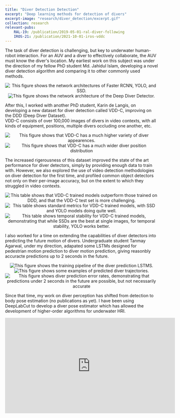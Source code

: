 ```yaml
---
title: "Diver Detection Detection"
excerpt: "Deep learning methods for detection of divers"
excerpt-image: "research/diver_detection/excerpt.gif"
collection: research
relevant-pubs: 
    RAL-19: /publication/2019-05-01-ral-diver-following
    IROS-21: /publication/2021-10-01-iros-vddc
---
```

The task of diver detection is challenging, but key to underwater human-robot interaction. For an AUV and a diver to effectively collaborate, the AUV must know the diver's location.
My earliest work on this subject was under the direction of my fellow PhD student Md. Jahidul Islam, developing a novel diver detection algorithm and comparing it to other commonly used methods.

<div align="center">
    <img alt="This figure shows the network architectures of Faster RCNN, YOLO, and SSD." src="https://michaelscottfulton.com/images/research/diver_detection/standard_examples.png"></img>
    <img alt="This figure shows the network architecture of the Deep Diver Detector." src="https://michaelscottfulton.com/images/research/diver_detection/detector.png"></img>
</div>

After this, I worked with another PhD student, Karin de Langis, on developing a new dataset for diver detection called VDD-C, improving on the DDD (Deep Diver Dataset).  
VDD-C consists of over 100,000 images of divers in video contexts, with all kinds of equipment, positions, multiple divers occluding one another, etc. 

<div align="center">
    <img alt="This figure shows that VDD-C has a much higher variety of diver appearences." src="https://michaelscottfulton.com/images/research/diver_detection/vddc_dists_a.png"></img>
    <img alt="This figure shows that VDD-C has a much wider diver position distribution" src="https://michaelscottfulton.com/images/research/diver_detection/vddc_dists_b.png"></img>
</div>

The increased rigerousness of this dataset improved the state of the art performance for diver detectors, simply by providing enough data to train with. 
However, we also explored the use of video detection methodologies on diver detection for the first time, and profiled common object detectors not only on their per-image accuracy, but on the extent to which they struggled in video contexts.

<div align="center">
    <img alt="This table shows that VDD-C trained models outperform those trained on DDD, and that the VDD-C test set is more challenging." src="https://michaelscottfulton.com/images/research/diver_detection/vddc_ddd.png"></img>
    <img alt="This table shows standard metrics for VDD-C trained models, with SSD and YOLO models doing quite well." src="https://michaelscottfulton.com/images/research/diver_detection/vddc_res.png"></img>
    <img alt="This table shows temporal stability for VDD-C trained models, demonstrating that while SSDs are the best at single images, for temporal stability, YOLO works better." src="https://michaelscottfulton.com/images/research/diver_detection/stability.png"></img>
</div>

I also worked for a time on extending the capabilities of diver detectors into predicting the future motion of divers. Undergraduate student Tanmay Agarwal, under my direction, adapated some LSTMs designed for pedestrian motion prediction to diver motion prediction, giving reasonbly accuracte predictions up to 2 seconds in the future.

<div align="center">
    <img alt="This figure shows the training pipeline of the diver prediction LSTMS." src="https://michaelscottfulton.com/images/research/diver_detection/lstm_training.png"></img>
    <img alt="This figure shows some examples of predicted diver trajectories." src="https://michaelscottfulton.com/images/research/diver_detection/lstm_preds.png"></img>
    <img alt="This figure shows diver prediction error rates, demonstrating that predictions under 2 seconds in the future are possible, but not necessarily accurate" src="https://michaelscottfulton.com/images/research/diver_detection/lstm_error.png"></img>
</div>

Since that time, my work on diver perception has shifted from detection to body pose estimation (no publications as yet). 
I have been using DeepLabCut to develop a diver pose estimator which has allowed the development of higher-order algorithms for underwater HRI.

<iframe width="560" height="315" src="https://www.youtube.com/embed/m6-FUF4XOdg" title="YouTube video player" frameborder="0" allow="accelerometer; autoplay; clipboard-write; encrypted-media; gyroscope; picture-in-picture" allowfullscreen></iframe>